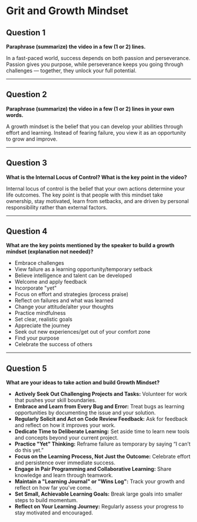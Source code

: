 
# Grit and Growth Mindset

## Question 1

**Paraphrase (summarize) the video in a few (1 or 2) lines.**

In a fast-paced world, success depends on both passion and perseverance. Passion gives you purpose, while perseverance keeps you going through challenges — together, they unlock your full potential.

---

## Question 2

**Paraphrase (summarize) the video in a few (1 or 2) lines in your own words.**

A growth mindset is the belief that you can develop your abilities through effort and learning. Instead of fearing failure, you view it as an opportunity to grow and improve.

---

## Question 3

**What is the Internal Locus of Control? What is the key point in the video?**

Internal locus of control is the belief that your own actions determine your life outcomes. The key point is that people with this mindset take ownership, stay motivated, learn from setbacks, and are driven by personal responsibility rather than external factors.

---

## Question 4

**What are the key points mentioned by the speaker to build a growth mindset (explanation not needed)?**

- Embrace challenges  
- View failure as a learning opportunity/temporary setback  
- Believe intelligence and talent can be developed  
- Welcome and apply feedback  
- Incorporate "yet"  
- Focus on effort and strategies (process praise)  
- Reflect on failures and what was learned  
- Change your attitude/alter your thoughts  
- Practice mindfulness  
- Set clear, realistic goals  
- Appreciate the journey  
- Seek out new experiences/get out of your comfort zone  
- Find your purpose  
- Celebrate the success of others  

---

## Question 5

**What are your ideas to take action and build Growth Mindset?**

- **Actively Seek Out Challenging Projects and Tasks:** Volunteer for work that pushes your skill boundaries.  
- **Embrace and Learn from Every Bug and Error:** Treat bugs as learning opportunities by documenting the issue and your solution.  
- **Regularly Solicit and Act on Code Review Feedback:** Ask for feedback and reflect on how it improves your work.  
- **Dedicate Time to Deliberate Learning:** Set aside time to learn new tools and concepts beyond your current project.  
- **Practice "Yet" Thinking:** Reframe failure as temporary by saying “I can’t do this yet.”  
- **Focus on the Learning Process, Not Just the Outcome:** Celebrate effort and persistence over immediate success.  
- **Engage in Pair Programming and Collaborative Learning:** Share knowledge and learn through teamwork.  
- **Maintain a "Learning Journal" or "Wins Log":** Track your growth and reflect on how far you've come.  
- **Set Small, Achievable Learning Goals:** Break large goals into smaller steps to build momentum.  
- **Reflect on Your Learning Journey:** Regularly assess your progress to stay motivated and encouraged.
